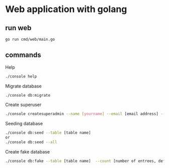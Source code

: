 # Web application with golang


## run web

```bash
go run cmd/web/main.go
```

## commands

Help
```bash
./console help
```

Migrate database
```bash
./console db:migrate
```

Create superuser
```bash
./console createsuperadmin --name [yourname] --email [email address] --password [yourpassword]
```

Seeding database
```bash
./console db:seed --table [table name] 
or 
./console db:seed --all
```

Create fake database
```bash
./console db:fake --table [table name]  --count [number of entrees, default 1]
```

